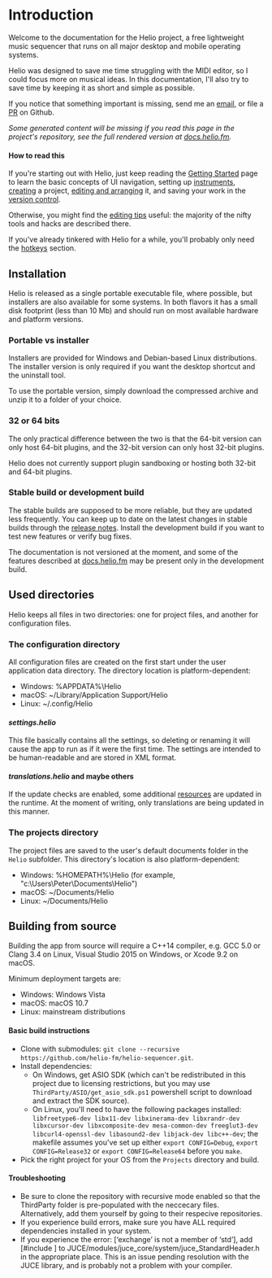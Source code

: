 # Introduction

Welcome to the documentation for the Helio project, a free lightweight music sequencer that runs on all major desktop and mobile operating systems.

Helio was designed to save me time struggling with the MIDI editor, so I could focus more on musical ideas. In this documentation, I'll also try to save time by keeping it as short and simple as possible.

If you notice that something important is missing, send me an [email](mailto:peter.rudenko@gmail.com), or file a [PR](https://github.com/helio-fm/helio-sequencer/pulls) on Github.

*Some generated content will be missing if you read this page in the project's repository, see the full rendered version at [docs.helio.fm](https://docs.helio.fm).*

#### How to read this

If you're starting out with Helio, just keep reading the [Getting Started](getting-started.md) page to learn the basic concepts of UI navigation, setting up [instruments](getting-started.md#instruments), [creating](getting-started.md#creating-a-project) a project, [editing and arranging](getting-started.md#editing-and-arranging) it, and saving your work in the [version control](getting-started.md#version-control).

Otherwise, you might find the [editing tips](tips-and-tricks.md) useful: the majority of the nifty tools and hacks are described there.

If you've already tinkered with Helio for a while, you'll probably only need the [hotkeys](hotkeys.md) section.

## Installation

Helio is released as a single portable executable file, where possible, but installers are also available for some systems.
In both flavors it has a small disk footprint (less than 10 Mb) and should run on most available hardware and platform versions.

### Portable vs installer

Installers are provided for Windows and Debian-based Linux distributions. The installer version is only required if you want the desktop shortcut and the uninstall tool.

To use the portable version, simply download the compressed archive and unzip it to a folder of your choice.

### 32 or 64 bits

The only practical difference between the two is that the 64-bit version can only host 64-bit plugins, and the 32-bit version can only host 32-bit plugins.

Helio does not currently support plugin sandboxing or hosting both 32-bit and 64-bit plugins.

### Stable build or development build

The stable builds are supposed to be more reliable, but they are updated less frequently. You can keep up to date on the latest changes in stable builds through the [release notes](changelog.md). Install the development build if you want to test new features or verify bug fixes.

The documentation is not versioned at the moment, and some of the features described at [docs.helio.fm](https://docs.helio.fm) may be present only in the development build.

## Used directories

Helio keeps all files in two directories: one for project files, and another for configuration files.

### The configuration directory

All configuration files are created on the first start under the user application data directory. The directory location is platform-dependent:

* Windows: %APPDATA%\Helio
* macOS: ~/Library/Application Support/Helio
* Linux: ~/.config/Helio

#### *settings.helio*

This file basically contains all the settings, so deleting or renaming it will cause the app to run as if it were the first time. The settings are intended to be human-readable and are stored in XML format.

#### *translations.helio* and maybe others

If the update checks are enabled, some additional [resources](configs.md) are updated in the runtime. At the moment of writing, only translations are being updated in this manner.

### The projects directory

The project files are saved to the user's default documents folder in the `Helio` subfolder. This directory's location is also platform-dependent: 

* Windows: %HOMEPATH%\Helio (for example, "c:\Users\Peter\Documents\Helio\")
* macOS: ~/Documents/Helio
* Linux: ~/Documents/Helio

## Building from source

Building the app from source will require a C++14 compiler, e.g. GCC 5.0 or Clang 3.4 on Linux, Visual Studio 2015 on Windows, or Xcode 9.2 on macOS.

Minimum deployment targets are:

* Windows: Windows Vista
* macOS: macOS 10.7
* Linux: mainstream distributions

#### Basic build instructions

* Clone with submodules: `git clone --recursive https://github.com/helio-fm/helio-sequencer.git`.
* Install dependencies:
  * On Windows, get ASIO SDK (which can't be redistributed in this project due to licensing restrictions, but you may use `ThirdParty/ASIO/get_asio_sdk.ps1` powershell script to download and extract the SDK source).
  * On Linux, you'll need to have the following packages installed: `libfreetype6-dev libx11-dev libxinerama-dev libxrandr-dev libxcursor-dev libxcomposite-dev mesa-common-dev freeglut3-dev libcurl4-openssl-dev libasound2-dev libjack-dev libc++-dev`; the makefile assumes you've set up either `export CONFIG=Debug`, `export CONFIG=Release32` or `export CONFIG=Release64` before you `make`.
* Pick the right project for your OS from the `Projects` directory and build.

#### Troubleshooting
* Be sure to clone the repository with recursive mode enabled so that the ThirdParty folder is pre-populated with the neccecary files. Alternatively, add them yourself by going to their respecive repositories.
* If you experience build errors, make sure you have ALL required dependencies installed in your system.
* If you experience the error: [‘exchange’ is not a member of ‘std’], add [#include <utility>] to JUCE/modules/juce_core/system/juce_StandardHeader.h in the appropriate place. This is an issue pending resolution with the JUCE library, and is probably not a problem with your compiler.
